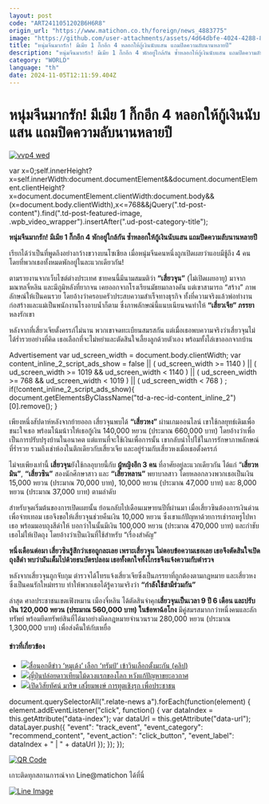 ```yaml
---
layout: post
code: "ART2411051202B6H6R8"
origin_url: "https://www.matichon.co.th/foreign/news_4883775"
image: "https://github.com/user-attachments/assets/4d64dbfe-4024-4288-8ede-99e2cae807f2"
title: "หนุ่มจีนมากรัก! มีเมีย 1 กิ๊กอีก 4 หลอกให้กู้เงินนับแสน แถมปิดความลับนานหลายปี"
description: "หนุ่มจีนมากรัก! มีเมีย 1 กิ๊กอีก 4 พักอยู่ใกล้กัน ซ้ำหลอกให้กู้เงินนับแสน แถมปิดความลับนานหลายปี"
category: "WORLD"
language: "th"
date: 2024-11-05T12:11:59.404Z
---
```


# หนุ่มจีนมากรัก! มีเมีย 1 กิ๊กอีก 4 หลอกให้กู้เงินนับแสน แถมปิดความลับนานหลายปี

[![](https://www.matichon.co.th/wp-content/uploads/2024/11/vvp4-wed.jpg "vvp4 wed")](https://www.matichon.co.th/wp-content/uploads/2024/11/vvp4-wed.jpg)

var x=0;self.innerHeight?x=self.innerWidth:document.documentElement&&document.documentElement.clientHeight?x=document.documentElement.clientWidth:document.body&&(x=document.body.clientWidth),x<=768&&jQuery(".td-post-content").find(".td-post-featured-image, .wpb\_video\_wrapper").insertAfter(".ud-post-category-title");

**หนุ่มจีนมากรัก! มีเมีย 1 กิ๊กอีก 4 พักอยู่ใกล้กัน ซ้ำหลอกให้กู้เงินนับแสน แถมปิดความลับนานหลายปี**

เรียกได้ว่าเป็นที่พูดถึงอย่างกว้างขวางบนโซเชียล เมื่อหนุ่มจีนคนหนึ่งถูกเปิดเผยว่าแอบมีชู้ถึง 4 คน โดยที่พวกเธอทั้งหมดพักอยู่ในละแวกเดียวกัน!

ตามรายงานจากเว็บไซต์ต่างประเทศ ชายคนนี้มีนามสมมติว่า **“เสี่ยวจุน”** (ไม่เปิดเผยอายุ) มาจากมณฑลจี๋หลิน และมีภูมิหลังที่ยากจน เคยออกจากโรงเรียนมัธยมกลางคัน แต่เขาสามารถ “สร้าง” ภาพลักษณ์ให้เป็นคนรวย โดยอ้างว่าครอบครัวประสบความสำเร็จทางธุรกิจ ทั้งที่ความจริงแล้วพ่อทำงานก่อสร้างและแม่เป็นพนักงานโรงอาบน้ำก็ตาม ซึ่งภาพลักษณ์นี้แนบเนียนจนทำให้ **“เสี่ยวเจีย” ภรรยา**หลงรักเขา

หลังจากที่เสี่ยวเจียตั้งครรภ์ไม่นาน พวกเขาจดทะเบียนสมรสกัน แต่เมื่อเธอพบความจริงว่าเสี่ยวจุนไม่ได้ร่ำรวยอย่างที่คิด เธอเลือกที่จะไม่หย่าและตัดสินใจเลี้ยงลูกด้วยตัวเอง พร้อมทั้งไล่เขาออกจากบ้าน

Advertisement var ud\_screen\_width = document.body.clientWidth; var content\_inline\_2\_script\_ads\_show = false || ( ud\_screen\_width >= 1140 ) || ( ud\_screen\_width >= 1019 && ud\_screen\_width < 1140 ) || ( ud\_screen\_width >= 768 && ud\_screen\_width < 1019 ) || ( ud\_screen\_width < 768 ) ; if(!content\_inline\_2\_script\_ads\_show){ document.getElementsByClassName("td-a-rec-id-content\_inline\_2")\[0\].remove(); }

เพียงหนึ่งสัปดาห์หลังจากย้ายออก เสี่ยวจุนพบได้ **“เสี่ยวหง”** ผ่านเกมออนไลน์ เขาใช้กลยุทธ์เดิมเพื่อชนะใจเธอ พร้อมโน้มน้าวให้เธอกู้เงิน 140,000 หยวน (ประมาณ 660,000 บาท) โดยอ้างว่าเพื่อเป็นการปรับปรุงบ้านในอนาคต แต่แทนที่จะใช้เงินเพื่อการนั้น เขากลับนำไปใช้ในการรักษาภาพลักษณ์ที่ร่ำรวย รวมถึงเช่าห้องในตึกเดียวกับเสี่ยวเจีย และอยู่ร่วมกับเสี่ยวหงเมื่อเธอตั้งครรภ์

ไม่จบเพียงเท่านี้ **เสี่ยวจุน**ยังใช้กลอุบายนี้กับ **ผู้หญิงอีก 3 คน** ที่อาศัยอยู่ละแวกเดียวกัน ได้แก่ “**เสี่ยวหมิน”**, **“เสี่ยวซิน”** สองนักศึกษาสาว และ **“เสี่ยวหลาน”** พยาบาลสาว โดยหลอกลวงพวกเธอเป็นเงิน 15,000 หยวน (ประมาณ 70,000 บาท), 10,000 หยวน (ประมาณ 47,000 บาท) และ 8,000 หยวน (ประมาณ 37,000 บาท) ตามลำดับ

สำหรับจุดเริ่มต้นของการเปิดเผยนั้น ย้อนกลับไปเดือนเมษายนปีที่ผ่านมา เมื่อเสี่ยวซินต้องการเงินด่วนเพื่อจ่ายเทอม เธอจึงขอให้เสี่ยวจุนช่วยคืนเงิน 10,000 หยวน ซึ่งเขาแก้ปัญหาด้วยการเช่ารถหรูไปหาเธอ พร้อมมอบถุงสีดำให้ บอกว่าในนั้นมีเงิน 100,000 หยวน (ประมาณ 470,000 บาท) และกำชับเธอไม่ให้เปิดถุง โดยอ้างว่าเป็นเงินที่ใช้สำหรับ “เรื่องสำคัญ”

**หนึ่งเดือนต่อมา เสี่ยวซินรู้สึกว่าเธอถูกละเลย เพราะเสี่ยวจุน ไม่ตอบข้อความเธอเลย เธอจึงตัดสินใจเปิดถุงสีดำ พบว่ามันเต็มไปด้วยธนบัตรปลอม เธอทั้งตกใจทั้งโกรธจึงแจ้งความกับตำรวจ**

หลังจากเสี่ยวจุนถูกจับกุม ตำรวจได้โทรแจ้งเสี่ยวเจียซึ่งเป็นภรรยาที่ถูกต้องตามกฎหมาย และเสี่ยวหงซึ่งเป็นคนรักใหม่ทราบ ทำให้พวกเธอได้รู้ความจริงว่า **“กำลังใช้สามีร่วมกัน”**

ล่าสุด ศาลประชาชนเขตเฟิงหมาน เมืองจี๋หลิน ได้ตัดสินจำคุก**เสี่ยวจุนเป็นเวลา 9 ปี 6 เดือน และปรับเงิน 120,000 หยวน (ประมาณ 560,000 บาท) ในข้อหาฉ้อโกง** มีคู่สมรสมากกว่าหนึ่งคนและลักทรัพย์ พร้อมยึดทรัพย์สินที่ได้มาอย่างผิดกฎหมายจำนวนรวม 280,000 หยวน (ประมาณ 1,300,000 บาท) เพื่อส่งคืนให้กับเหยื่อ

#### ข่าวที่เกี่ยวข้อง

*   [![](https://www.matichon.co.th/wp-content/uploads/2024/11/page-1.jpg)สื่อนอกตีข่าว ‘หมูเด้ง’ เลือก ‘ทรัมป์’ เข้าวินเลือกตั้งมะกัน (คลิป)](https://www.matichon.co.th/foreign/news_4883683)
*   [![](https://www.matichon.co.th/wp-content/uploads/2024/11/2024-11-05T024138Z_90213071_RC2HRAAGXL7V_RTRMADP_3_JAPAN-SPACE-WOODEN-SATELLITE-728.jpg)ญี่ปุ่นปล่อยดาวเทียมไม้ดวงแรกของโลก หวังแก้ปัญหาขยะอวกาศ](https://www.matichon.co.th/foreign/news_4883504)
*   [![](https://www.matichon.co.th/wp-content/uploads/2024/11/maris1.jpg)เปิดวิสัยทัศน์ มาริษ เสงี่ยมพงษ์ การทูตเชิงรุก เพื่อประชาชน](https://www.matichon.co.th/foreign/news_4883455)

document.querySelectorAll(".relate-news a").forEach(function(element) { element.addEventListener("click", function() { var dataIndex = this.getAttribute("data-index"); var dataUrl = this.getAttribute("data-url"); dataLayer.push({ "event": "track\_event", "event\_category": "recommend\_content", "event\_action": "click\_button", "event\_label": dataIndex + " | " + dataUrl }); }); });

[![QR Code](https://www.matichon.co.th/wp-content/uploads/2023/07/wob1371z.jpg)](https://lin.ee/ht0nDxX)

เกาะติดทุกสถานการณ์จาก Line@matichon ได้ที่นี่

[![Line Image](https://www.matichon.co.th/wp-content/uploads/2023/07/th.png)](https://lin.ee/ht0nDxX)